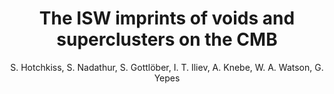 ---
number: "2"
title: "The ISW imprints of voids and superclusters on the CMB"
author: "S. Hotchkiss, S. Nadathur, S. Gottl&ouml;ber, I. T. Iliev,  A. Knebe, W. A. Watson, G. Yepes"
published: True
journal: "In <i>The Zeldovich Universe: Genesis and Growth of the Cosmic Web</i>, Proceedings of the International Astronomical Union, IAU Symposium, Volume 308, pp. 580-584 (2016)"
doi: "10.1017/S1743921316010619"
---